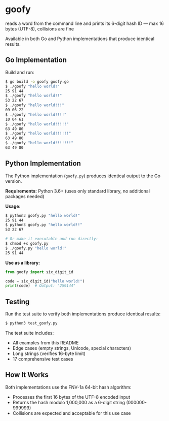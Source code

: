 # goofy
reads a word from the command line and prints its 6-digit hash ID — max 16 bytes (UTF-8), collisions are fine

Available in both Go and Python implementations that produce identical results.

## Go Implementation

Build and run:
```bash
$ go build -o goofy goofy.go
$ ./goofy "hello world!"
25 91 44
$ ./goofy "hello world!!"
53 22 67
$ ./goofy "hello world!!!"
09 06 22
$ ./goofy "hello world!!!!"
10 04 61
$ ./goofy "hello world!!!!!"
63 49 80
$ ./goofy "hello world!!!!!!"
63 49 80
$ ./goofy "hello world!!!!!!!"
63 49 80
```

## Python Implementation

The Python implementation (`goofy.py`) produces identical output to the Go version.

**Requirements:** Python 3.6+ (uses only standard library, no additional packages needed)

**Usage:**
```bash
$ python3 goofy.py "hello world!"
25 91 44
$ python3 goofy.py "hello world!!"
53 22 67

# Or make it executable and run directly:
$ chmod +x goofy.py
$ ./goofy.py "hello world!"
25 91 44
```

**Use as a library:**
```python
from goofy import six_digit_id

code = six_digit_id("hello world!")
print(code)  # Output: "259144"
```

## Testing

Run the test suite to verify both implementations produce identical results:

```bash
$ python3 test_goofy.py
```

The test suite includes:
- All examples from this README
- Edge cases (empty strings, Unicode, special characters)
- Long strings (verifies 16-byte limit)
- 17 comprehensive test cases

## How It Works

Both implementations use the FNV-1a 64-bit hash algorithm:
- Processes the first 16 bytes of the UTF-8 encoded input
- Returns the hash modulo 1,000,000 as a 6-digit string (000000-999999)
- Collisions are expected and acceptable for this use case

